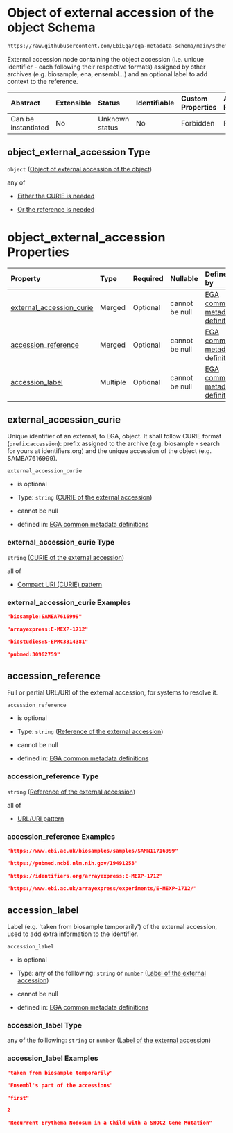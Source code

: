 # Object of external accession of the object Schema

```txt
https://raw.githubusercontent.com/EbiEga/ega-metadata-schema/main/schemas/EGA.common-definitions.json#/definitions/object_external_accession
```

External accession node containing the object accession (i.e. unique identifier -  each following their respective formats) assigned by other archives (e.g. biosample, ena, ensembl...) and an optional label to add context to the reference.

| Abstract            | Extensible | Status         | Identifiable | Custom Properties | Additional Properties | Access Restrictions | Defined In                                                                                           |
| :------------------ | :--------- | :------------- | :----------- | :---------------- | :-------------------- | :------------------ | :--------------------------------------------------------------------------------------------------- |
| Can be instantiated | No         | Unknown status | No           | Forbidden         | Forbidden             | none                | [EGA.common-definitions.json\*](../../../schemas/EGA.common-definitions.json "open original schema") |

## object\_external\_accession Type

`object` ([Object of external accession of the object](ega-12-definitions-object-of-external-accession-of-the-object.md))

any of

*   [Either the CURIE is needed](ega-12-definitions-object-of-external-accession-of-the-object-anyof-either-the-curie-is-needed.md "check type definition")

*   [Or the reference is needed](ega-12-definitions-object-of-external-accession-of-the-object-anyof-or-the-reference-is-needed.md "check type definition")

# object\_external\_accession Properties

| Property                                                | Type     | Required | Nullable       | Defined by                                                                                                                                                                                                                                                                                                                        |
| :------------------------------------------------------ | :------- | :------- | :------------- | :-------------------------------------------------------------------------------------------------------------------------------------------------------------------------------------------------------------------------------------------------------------------------------------------------------------------------------- |
| [external\_accession\_curie](#external_accession_curie) | Merged   | Optional | cannot be null | [EGA common metadata definitions](ega-12-definitions-object-of-external-accession-of-the-object-properties-curie-of-the-external-accession.md "https://raw.githubusercontent.com/EbiEga/ega-metadata-schema/main/schemas/EGA.common-definitions.json#/definitions/object_external_accession/properties/external_accession_curie") |
| [accession\_reference](#accession_reference)            | Merged   | Optional | cannot be null | [EGA common metadata definitions](ega-12-definitions-object-of-external-accession-of-the-object-properties-reference-of-the-external-accession.md "https://raw.githubusercontent.com/EbiEga/ega-metadata-schema/main/schemas/EGA.common-definitions.json#/definitions/object_external_accession/properties/accession_reference")  |
| [accession\_label](#accession_label)                    | Multiple | Optional | cannot be null | [EGA common metadata definitions](ega-12-definitions-object-of-external-accession-of-the-object-properties-label-of-the-external-accession.md "https://raw.githubusercontent.com/EbiEga/ega-metadata-schema/main/schemas/EGA.common-definitions.json#/definitions/object_external_accession/properties/accession_label")          |

## external\_accession\_curie

Unique identifier of an external, to EGA, object. It shall follow CURIE format (`prefix`:`accession`): prefix assigned to the archive (e.g. biosample - search for yours at identifiers.org) and the unique accession of the object (e.g. SAMEA7616999).

`external_accession_curie`

*   is optional

*   Type: `string` ([CURIE of the external accession](ega-12-definitions-object-of-external-accession-of-the-object-properties-curie-of-the-external-accession.md))

*   cannot be null

*   defined in: [EGA common metadata definitions](ega-12-definitions-object-of-external-accession-of-the-object-properties-curie-of-the-external-accession.md "https://raw.githubusercontent.com/EbiEga/ega-metadata-schema/main/schemas/EGA.common-definitions.json#/definitions/object_external_accession/properties/external_accession_curie")

### external\_accession\_curie Type

`string` ([CURIE of the external accession](ega-12-definitions-object-of-external-accession-of-the-object-properties-curie-of-the-external-accession.md))

all of

*   [Compact URI (CURIE) pattern](ega-12-definitions-object-of-external-accession-of-the-object-properties-curie-of-the-external-accession-allof-compact-uri-curie-pattern.md "check type definition")

### external\_accession\_curie Examples

```json
"biosample:SAMEA7616999"
```

```json
"arrayexpress:E-MEXP-1712"
```

```json
"biostudies:S-EPMC3314381"
```

```json
"pubmed:30962759"
```

## accession\_reference

Full or partial URL/URI of the external accession, for systems to resolve it.

`accession_reference`

*   is optional

*   Type: `string` ([Reference of the external accession](ega-12-definitions-object-of-external-accession-of-the-object-properties-reference-of-the-external-accession.md))

*   cannot be null

*   defined in: [EGA common metadata definitions](ega-12-definitions-object-of-external-accession-of-the-object-properties-reference-of-the-external-accession.md "https://raw.githubusercontent.com/EbiEga/ega-metadata-schema/main/schemas/EGA.common-definitions.json#/definitions/object_external_accession/properties/accession_reference")

### accession\_reference Type

`string` ([Reference of the external accession](ega-12-definitions-object-of-external-accession-of-the-object-properties-reference-of-the-external-accession.md))

all of

*   [URL/URI pattern](ega-12-definitions-object-of-external-accession-of-the-object-properties-reference-of-the-external-accession-allof-urluri-pattern.md "check type definition")

### accession\_reference Examples

```json
"https://www.ebi.ac.uk/biosamples/samples/SAMN11716999"
```

```json
"https://pubmed.ncbi.nlm.nih.gov/19491253"
```

```json
"https://identifiers.org/arrayexpress:E-MEXP-1712"
```

```json
"https://www.ebi.ac.uk/arrayexpress/experiments/E-MEXP-1712/"
```

## accession\_label

Label (e.g. 'taken from biosample temporarily') of the external accession, used to add extra information to the identifier.

`accession_label`

*   is optional

*   Type: any of the folllowing: `string` or `number` ([Label of the external accession](ega-12-definitions-object-of-external-accession-of-the-object-properties-label-of-the-external-accession.md))

*   cannot be null

*   defined in: [EGA common metadata definitions](ega-12-definitions-object-of-external-accession-of-the-object-properties-label-of-the-external-accession.md "https://raw.githubusercontent.com/EbiEga/ega-metadata-schema/main/schemas/EGA.common-definitions.json#/definitions/object_external_accession/properties/accession_label")

### accession\_label Type

any of the folllowing: `string` or `number` ([Label of the external accession](ega-12-definitions-object-of-external-accession-of-the-object-properties-label-of-the-external-accession.md))

### accession\_label Examples

```json
"taken from biosample temporarily"
```

```json
"Ensembl's part of the accessions"
```

```json
"first"
```

```json
2
```

```json
"Recurrent Erythema Nodosum in a Child with a SHOC2 Gene Mutation"
```

